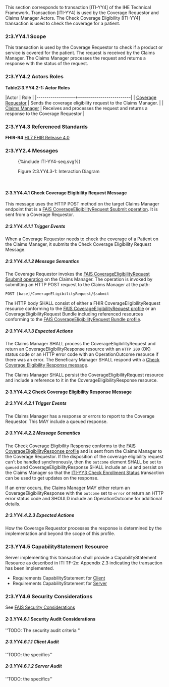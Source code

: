 This section corresponds to transaction [ITI-YY4] of the IHE Technical Framework. Transaction [ITI-YY4] is used by the Coverage Requestor and Claims Manager Actors. The Check Coverage Eligibility [ITI-YY4] transaction is used to check the coverage for a patient.

### 2:3.YY4.1 Scope

This transaction is used by the Coverage Requestor to check if a product or service is covered for the patient.  The request is received by the Claims Manager.  The Claims Manager processes the request and returns a response with the status of the request.

### 2:3.YY4.2 Actors Roles

**Table2:3.YY4.2-1: Actor Roles**

|Actor | Role |
|-------------------+--------------------------|
| [Coverage Requestor](volume-1.html#coverage-requestor)    | Sends the coverage eligibility request to the Claims Manager. |
| [Claims Manager](volume-1.html#claims-manager) | Receives and processes the request and returns a response to the Coverage Requestor |

### 2:3.YY4.3 Referenced Standards

**FHIR-R4** [HL7 FHIR Release 4.0]({{site.data.fhir.path}})

### 2:3.YY2.4 Messages

<figure>
{%include ITI-YY4-seq.svg%}
<p id="f2.3.YY4.3-1" class="figureTitle">Figure 2:3.YY4.3-1: Interaction Diagram</p>
</figure>
<br clear="all">

#### 2:3.YY4.4.1 Check Coverage Eligibility Request Message

This message uses the HTTP POST method on the target Claims Manager endpoint that is a [FAIS CoverageEligibilityRequest $submit operation](OperationDefinition-IHE.FAIS.CoverageEligibilityRequest.Submit.html).
It is sent from a Coverage Requestor.

##### 2:3.YY4.4.1.1 Trigger Events

When a Coverage Requestor needs to check the coverage of a Patient  on the Claims Manager, it submits the Check Coverage Eligibility Request Message.

##### 2:3.YY4.4.1.2 Message Semantics

The Coverage Requestor invokes the [FAIS CoverageEligibilityRequest $submit operation](OperationDefinition-IHE.FAIS.CoverageEligibilityRequest.Submit.html) on the Claims Manager.  The operation is invoked by submitting an HTTP POST request to the Claims Manager at the path:

```
POST [base]/CoverageEligibilityRequest/$submit
```

The HTTP body SHALL consist of either a FHIR CoverageEligibilityRequest resource conforming to the [FAIS CoverageEligibilityRequest profile](StructureDefinition-IHE.FAIS.CoverageEligibilityRequest.html) or an CoverageEligibilityRequest Bundle including referenced resources conforming to the [FAIS CoverageEligibilityRequest Bundle profile](StructureDefinition-IHE.FAIS.CoverageEligibilityRequest.Bundle.html).

##### 2:3.YY4.4.1.3 Expected Actions

The Claims Manager SHALL process the CoverageEligibilityRequest and return an CoverageEligibilityResponse resource with an `HTTP 200` (OK) status code or an HTTP error code with an OperationOutcome resource if there was an error.  The Beneficary Manager SHALL respond with a [Check Coverage Eligibility Response message](#enroll-reponse).

The Claims Manager SHALL persist the CoverageEligibilityRequest resource and include a reference to it in the CoverageEligibilityResponse resource.

<a name="enroll-response"></a>

#### 2:3.YY4.4.2 Check Coverage Eligibility Response Message

##### 2:3.YY4.4.2.1 Trigger Events

The Claims Manager has a response or errors to report to the Coverage Requestor.  This MAY include a queued response.

##### 2:3.YY4.4.2.2 Message Semantics

The Check Coverage Eligibility Response conforms to the [FAIS CoverageEligibilityResponse profile](StructureDefinition-IHE.FAIS.CoverageEligibilityResponse.html) and is sent from the Claims Manager to the Coverage Requestor.  If the disposition of the coverage eligibility request can't be handled synchronously, then the `outcome` element SHALL be set to `queued` and CoverageEligibilityResponse SHALL include an `id` and persist on the Claims Manager so that the [ITI-YY3 Check Enrollment Status](ITI-YY3.html) transaction can be used to get updates on the response.

If an error occurs, the Claims Manager MAY either return an CoverageEligibilityResponse with the `outcome` set to `error` or return an HTTP error status code and SHOULD include an OperationOutcome for additional details.

##### 2:3.YY4.4.2.3 Expected Actions

How the Coverage Requestor processes the response is determined by the implementation and beyond the scope of this profile. 

### 2:3.YY4.5 CapabilityStatement Resource

Server implementing this transaction shall provide a CapabilityStatement Resource as described in ITI TF-2x: Appendix Z.3 indicating the transaction has been implemented.

* Requirements CapabilityStatement for [Client](CapabilityStatement-IHE.ToDo.client.html)
* Requirements CapabilityStatement for [Server](CapabilityStatement-IHE.ToDo.server.html)

### 2:3.YY4.6 Security Considerations

See [FAIS Security Considerations](volume-1.html#security-considerations)

#### 2:3.YY4.6.1 Security Audit Considerations

''TODO: The security audit criteria ''

##### 2:3.YY4.6.1.1 Client Audit

''TODO: the specifics''

##### 2:3.YY4.6.1.2 Server Audit

''TODO: the specifics''
